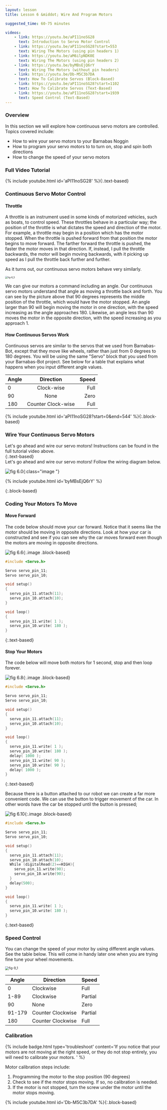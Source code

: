 ```yaml
---
layout: lesson
title: Lesson 6 &middot; Wire And Program Motors

suggested_time: 60-75 minutes  

videos:
    - link: https://youtu.be/aPI11noSG28
      text: Introduction to Servo Motor Control
    - link: https://youtu.be/aPI11noSG28?start=553
      text: Wiring The Motors (using pin headers 1)
    - link: https://youtu.be/aM6ilpNDK0E
      text: Wiring The Motors (using pin headers 2)
    - link: https://youtu.be/byMBsEjQ6rY
      text: Wiring The Motors (without pin headers)
    - link: https://youtu.be/Db-M5C3b7DA
      text: How To Calibrate Servos (Block-Based)
    - link: https://youtu.be/aPI11noSG28?start=1102
      text: How To Calibrate Servos (Text-Based)
    - link: https://youtu.be/aPI11noSG28?start=1939
      text: Speed Control (Text-Based)
---
```






### Overview

In this section we will explore how continuous servo motors are controlled.  Topics covered include:

- How to wire your servo motors to your Barnabas Noggin
- How to program your servo motors to to turn on, stop and spin both directions
- How to change the speed of your servo motors

<div markdown="1">

### Full Video Tutorial

{% include youtube.html id='aPI11noSG28' %}{:.text-based}

</div>

### Continuous Servo Motor Control

#### Throttle

A throttle is an instrument used in some kinds of motorized vehicles, such as boats, to control speed. These throttles behave in a particular way; the position of the throttle is what dictates the speed and direction of the motor. For example, a throttle may begin in a position which has the motor stopped. When the throttle is pushed forward from that position the motor begins to move forward. The farther forward the throttle is pushed, the faster the motor moves in that direction. If, instead, I pull the throttle backwards, the motor will begin moving backwards, with it picking up speed as I pull the throttle back further and further. 

As it turns out, our continuous servo motors behave very similarly.

<img src="fig-6_5.png" alt="fig-6_5" style="zoom:50%;" class="image center" />

We can give our motors a command including an angle. Our continuous servo motors understand that angle as moving a throttle back and forth. You can see by the picture above that 90 degrees represents the middle position of the throttle, which would have the motor stopped. An angle larger than 90 will begin moving the motor in one direction, with the speed increasing as the angle approaches 180. Likewise, an angle less than 90 moves the motor in the opposite direction, with the speed increasing as you approach 1.

#### How Continuous Servos Work

Continuous servos are similar to the servos that we used from Barnabas-Bot, except that they move like wheels, rather than just from 0 degrees to 180 degrees.  You will be using the same "Servo" block that you used from your Barnabas-Bot project.  See below for a table that explains what happens when you input different angle values.

| Angle |     Direction      | Speed |
| :---- | :----------------: | ----: |
| 0     |     Clock-wise     |  Full |
| 90    |        None        |  Zero |
| 180   | Counter Clock-wise |  Full |

{% include youtube.html id='aPI11noSG28?start=0&end=544' %}{:.block-based}

### Wire Your Continuous Servo Motors

<div markdown="1">
Let's go ahead and wire our servo motors! Instructions can be found in the full tutorial video above.

</div>{:.text-based}

<div markdown="1">
Let's go ahead and wire our servo motors!  Follow the wiring diagram below.


![fig 6.0](fig-6_0.png){:class="image "}



{% include youtube.html id='byMBsEjQ6rY' %}

</div>{:.block-based}



### Coding Your Motors To Move

#### Move Forward

The code below should move your car forward.  Notice that it seems like the motor should be moving in opposite directions.  Look at how your car is constructed and see if you can see why the car moves forward even though the motors are moving in opposite directions.

![fig 6.6](fig-6_6.png){:.image .block-based}

```c
#include <Servo.h>

Servo servo_pin_11;
Servo servo_pin_10;

void setup()
{
  servo_pin_11.attach(11);
  servo_pin_10.attach(10);
}

void loop()
{
  servo_pin_11.write( 1 );
  servo_pin_10.write( 180 );
}
```
{:.text-based}

#### Stop Your Motors
The code below will move both motors for 1 second, stop and then loop forever.

![fig 6.8](fig-6_8.png){:.image .block-based}

```c
#include <Servo.h>

Servo servo_pin_11;
Servo servo_pin_10;

void setup()
{
  servo_pin_11.attach(11);
  servo_pin_10.attach(10);
}

void loop()
{
  servo_pin_11.write( 1 );
  servo_pin_10.write( 180 );
  delay( 1000 );
  servo_pin_11.write( 90 );
  servo_pin_10.write( 90 );
  delay( 1000 );
}
```
{:.text-based}

Because there is a button attached to our robot we can create a far more convenient code. We can use the button to trigger movement of the car. In other words have the car be stopped until the button is pressed;

![fig 6.10](fig-6_10.png){:.image .block-based}


```c
#include <Servo.h>

Servo servo_pin_11;
Servo servo_pin_10;

void setup()
{
  servo_pin_11.attach(11);
  servo_pin_10.attach(10);
  While (digitalRead(2)==HIGH){
    servo_pin_11.write(90);
    servo_pin_10.write(90);
  }
  delay(500);
}

void loop()
{
  servo_pin_11.write( 1 );
  servo_pin_10.write( 180 );
}
```
{:.text-based}

### Speed Control

You can change the speed of your motor by using different angle values.  See the table below.  This will come in handy later one when you are trying fine tune your wheel movements.

<img src="fig-9_1.png" alt="fig-9_1" style="zoom:70%;" class="image center" />


| Angle  | Direction         | Speed   |
| ------ | ----------------- | ------- |
| 0      | Clockwise         | Full    |
| 1-89   | Clockwise         | Partial |
| 90     | None              | Zero    |
| 91-179 | Counter Clockwise | Partial |
| 180    | Counter Clockwise | Full    |

### Calibration

{% include badge.html type='troubleshoot' content='If you notice that your motors are not moving at the right speed, or they do not stop entirely, you will need to calibrate your motors. ' %}

Motor calibration steps include:

1. Programming the motor to the stop position (90 degrees) 
2. Check to see if the motor stops moving.  If so, no calibration is needed.
3. If the motor is not stopped, turn the screw under the motor until the motor stops moving.

{% include youtube.html id='Db-M5C3b7DA' %}{:.block-based}
